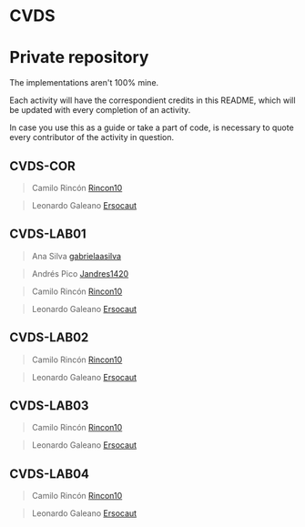 # CVDS

# __Private repository__

The implementations aren't 100% mine.

Each activity will have the correspondient credits in this README, which will be updated with every completion of an activity.

In case you use this as a guide or take a part of code, is necessary to quote every contributor of the activity in question.

## CVDS-COR

> Camilo Rincón [Rincon10](https://github.com/Rincon10)

> Leonardo Galeano [Ersocaut](https://github.com/Ersocaut)

## CVDS-LAB01

> Ana Silva [gabrielaasilva](https://github.com/gabrielaasilva)

> Andrés Pico [Jandres1420](https://github.com/Jandres1420)

> Camilo Rincón [Rincon10](https://github.com/Rincon10)

> Leonardo Galeano [Ersocaut](https://github.com/Ersocaut)

## CVDS-LAB02

> Camilo Rincón [Rincon10](https://github.com/Rincon10)

> Leonardo Galeano [Ersocaut](https://github.com/Ersocaut)

## CVDS-LAB03

> Camilo Rincón [Rincon10](https://github.com/Rincon10)

> Leonardo Galeano [Ersocaut](https://github.com/Ersocaut)

## CVDS-LAB04

> Camilo Rincón [Rincon10](https://github.com/Rincon10)

> Leonardo Galeano [Ersocaut](https://github.com/Ersocaut)

